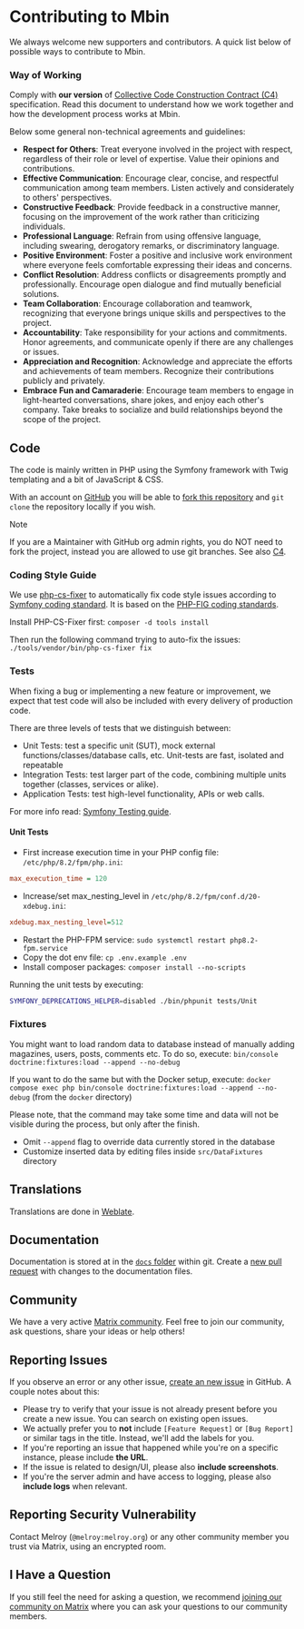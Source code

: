 # Contributing to Mbin

We always welcome new supporters and contributors. A quick list below of possible ways to contribute to Mbin.

### Way of Working

Comply with **our version** of [Collective Code Construction Contract (C4)](C4.md) specification. Read this document to understand how we work together and how the development process works at Mbin.

Below some general non-technical agreements and guidelines:

- **Respect for Others**: Treat everyone involved in the project with respect, regardless of their role or level of expertise. Value their opinions and contributions.
- **Effective Communication**: Encourage clear, concise, and respectful communication among team members. Listen actively and considerately to others' perspectives.
- **Constructive Feedback**: Provide feedback in a constructive manner, focusing on the improvement of the work rather than criticizing individuals.
- **Professional Language**: Refrain from using offensive language, including swearing, derogatory remarks, or discriminatory language.
- **Positive Environment**: Foster a positive and inclusive work environment where everyone feels comfortable expressing their ideas and concerns.
- **Conflict Resolution**: Address conflicts or disagreements promptly and professionally. Encourage open dialogue and find mutually beneficial solutions.
- **Team Collaboration**: Encourage collaboration and teamwork, recognizing that everyone brings unique skills and perspectives to the project.
- **Accountability**: Take responsibility for your actions and commitments. Honor agreements, and communicate openly if there are any challenges or issues.
- **Appreciation and Recognition**: Acknowledge and appreciate the efforts and achievements of team members. Recognize their contributions publicly and privately.
- **Embrace Fun and Camaraderie**: Encourage team members to engage in light-hearted conversations, share jokes, and enjoy each other's company. Take breaks to socialize and build relationships beyond the scope of the project.

## Code

The code is mainly written in PHP using the Symfony framework with Twig templating and a bit of JavaScript & CSS.

With an account on [GitHub](https://github.com) you will be able to [fork this repository](https://github.com/MbinOrg/mbin) and `git clone` the repository locally if you wish.

> [!Note]
> If you are a Maintainer with GitHub org admin rights, you do NOT need to fork the project, instead you are allowed to use git branches. See also [C4](C4.md).

### Coding Style Guide

We use [php-cs-fixer](https://cs.symfony.com/) to automatically fix code style issues according to [Symfony coding standard](https://symfony.com/doc/current/contributing/code/standards.html).
It is based on the [PHP-FIG coding standards](https://www.php-fig.org/psr/).

Install PHP-CS-Fixer first: `composer -d tools install`

Then run the following command trying to auto-fix the issues: `./tools/vendor/bin/php-cs-fixer fix`

### Tests

When fixing a bug or implementing a new feature or improvement, we expect that test code will also be included with every delivery of production code.

There are three levels of tests that we distinguish between:

- Unit Tests: test a specific unit (SUT), mock external functions/classes/database calls, etc. Unit-tests are fast, isolated and repeatable
- Integration Tests: test larger part of the code, combining multiple units together (classes, services or alike).
- Application Tests: test high-level functionality, APIs or web calls.

For more info read: [Symfony Testing guide](https://symfony.com/doc/current/testing.html).

#### Unit Tests

- First increase execution time in your PHP config file: `/etc/php/8.2/fpm/php.ini`:

```ini
max_execution_time = 120
```

- Increase/set max_nesting_level in `/etc/php/8.2/fpm/conf.d/20-xdebug.ini`:

```ini
xdebug.max_nesting_level=512
```

- Restart the PHP-FPM service: `sudo systemctl restart php8.2-fpm.service`
- Copy the dot env file: `cp .env.example .env`
- Install composer packages: `composer install --no-scripts`

Running the unit tests by executing:

```bash
SYMFONY_DEPRECATIONS_HELPER=disabled ./bin/phpunit tests/Unit
```

### Fixtures

You might want to load random data to database instead of manually adding magazines, users, posts, comments etc.
To do so, execute: `bin/console doctrine:fixtures:load --append --no-debug`

If you want to do the same but with the Docker setup, execute: `docker compose exec php bin/console doctrine:fixtures:load --append --no-debug` (from the `docker` directory)

Please note, that the command may take some time and data will not be visible during the process, but only after the finish.

- Omit `--append` flag to override data currently stored in the database
- Customize inserted data by editing files inside `src/DataFixtures` directory

## Translations

Translations are done in [Weblate](https://hosted.weblate.org/projects/mbin/).

## Documentation

Documentation is stored at in the [`docs` folder](https://github.com/MbinOrg/mbin/tree/main/docs) within git. Create a [new pull request](https://github.com/MbinOrg/mbin/pulls) with changes to the documentation files.

## Community

We have a very active [Matrix community](https://matrix.to/#/#mbin:melroy.org). Feel free to join our community, ask questions, share your ideas or help others!

## Reporting Issues

If you observe an error or any other issue, [create an new issue](https://github.com/MbinOrg/mbin/issues) in GitHub. A couple notes about this:

- Please try to verify that your issue is not already present before you create a new issue. You can search on existing open issues.
- We actually prefer you to **not** include `[Feature Request]` or `[Bug Report]` or similar tags in the title. Instead, we'll add the labels for you.
- If you're reporting an issue that happened while you're on a specific instance, please include **the URL**.
- If the issue is related to design/UI, please also **include screenshots**.
- If you're the server admin and have access to logging, please also **include logs** when relevant.

## Reporting Security Vulnerability

Contact Melroy (`@melroy:melroy.org`) or any other community member you trust via Matrix, using an encrypted room.

## I Have a Question

If you still feel the need for asking a question, we recommend [joining our community on Matrix](https://matrix.to/#/#mbin:melroy.org) where you can ask your questions to our community members.

